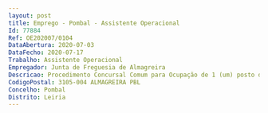 ```yaml
--- 
layout: post
title: Emprego - Pombal - Assistente Operacional
Id: 77884
Ref: OE202007/0104
DataAbertura: 2020-07-03
DataFecho: 2020-07-17
Trabalho: Assistente Operacional
Empregador: Junta de Freguesia de Almagreira
Descricao: Procedimento Concursal Comum para Ocupação de 1 (um) posto de trabalho de Assistente Operacional   Área de Coveiro, na modalidade de Contrato de Trabalho em Funções Públicas por Tempo Indeterminado (Sem Termo) previsto e não ocupado no mapa de pessoal da junta de freguesia de Almagreira.Caraterização do Posto de trabalho  Proceder à abertura e aterro de sepulturas, ao depósito e ao levantamento dos restos mortais  Cuidar do sector do cemitério que lhe está atribuído  Prestar informação das solicitações relacionadas com o cemitério  Assegurar a utilização do equipamento de proteção individual e coletiva, de acordo com o estipulado pelos serviços. Assegurar a limpeza e conservação das instalações pertencentes ao cemitério  Proceder à execução de cargas e descargas necessárias  Assegurar todas as tarefas necessárias ao bom funcionamento dos serviços que necessitem a sua colaboração e exercer as demais funções, procedimentos, tarefas ou atribuições que lhe são cometidas por lei, despachos ou deliberações, bem como outra determinação superior.
CodigoPostal: 3105-004 ALMAGREIRA PBL
Concelho: Pombal
Distrito: Leiria
--- 
```

